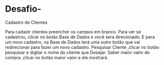# Desafio-
Cadastro de Clientes



Para  cadastr clientes preencher os campos em branco.
Para ver se cadastrou, clicar no botão  Base de Dados e você sera direcionado.
E para um novo cadastro, na Base de Dados  terá uma outro botão que vai redirecionar para fazer um novo cadastro.
Pesquisar Cliente ,clicar no botão pesquisar e  digitar o nome do cliente que Desejar.
Saber maior valor de compra ,clicar no botão maior valor e ele mostrará .
